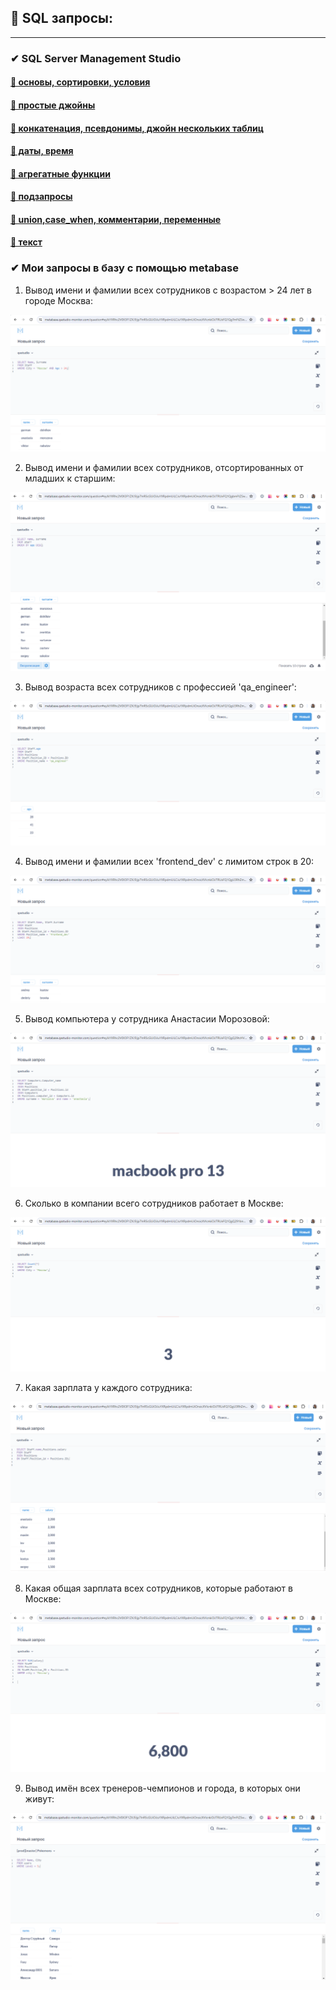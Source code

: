 ## 🐯 SQL запросы:
_____________________________________________________________________________

### ✔ SQL Server Management Studio

#### [📁 основы, сортировки, условия](https://github.com/ViktoryiaKaplunHryts/basics-sorting-conditions)

#### [📁 простые джойны](https://github.com/ViktoryiaKaplunHryts/simple-joins)

#### [📁 конкатенация, псевдонимы, джойн нескольких таблиц](https://github.com/ViktoryiaKaplunHryts/concatenation-aliases-join-of-multiple-tables)

#### [📁 даты, время](https://github.com/ViktoryiaKaplunHryts/dates-time)

#### [📁 агрегатные функции](https://github.com/ViktoryiaKaplunHryts/Aggregate-functions)

#### [📁 подзапросы](https://github.com/ViktoryiaKaplunHryts/subqueries)

#### [📁 union,case_when, комментарии, переменные](https://github.com/ViktoryiaKaplunHryts/union-case_when-comments-variables)

#### [📁 текст](https://github.com/ViktoryiaKaplunHryts/text)

### ✔ Мои запросы в базу с помощью metabase

1. Вывод имени и фамилии всех сотрудников с возрастом > 24 лет в городе Москва:

![](https://github.com/ViktoryiaKaplunHryts/SQL/blob/main/SQL/Screenshot_2.png)

2. Вывод имени и фамилии всех сотрудников, отсортированных от младших к старшим:

 ![](https://github.com/ViktoryiaKaplunHryts/SQL/blob/main/SQL/2024-04-15_193547.png)  

3. Вывод возраста всех сотрудников с профессией 'qa_engineer':

![](https://github.com/ViktoryiaKaplunHryts/SQL/blob/main/SQL/Screenshot_1.png)

4. Вывод имени и фамилии всех 'frontend_dev' с лимитом строк в 20:

![](https://github.com/ViktoryiaKaplunHryts/SQL/blob/main/SQL/Screenshot_3.png)

5. Вывод компьютера у сотрудника Анастасии Морозовой:

![](https://github.com/ViktoryiaKaplunHryts/SQL/blob/main/SQL/Screenshot_4.png)

6. Сколько в компании всего сотрудников работает в Москве:

![](https://github.com/ViktoryiaKaplunHryts/SQL/blob/main/SQL/Screenshot_5.png)

7. Какая зарплата у каждого сотрудника:

![](https://github.com/ViktoryiaKaplunHryts/SQL/blob/main/SQL/2024-04-16_105051.png) 

8. Какая общая зарплата всех сотрудников, которые работают в Москве:

![](https://github.com/ViktoryiaKaplunHryts/SQL/blob/main/SQL/Screenshot_6.png)

9. Вывод  имён всех тренеров-чемпионов и города, в которых они живут:

![](https://github.com/ViktoryiaKaplunHryts/SQL/blob/main/SQL/2024-04-16_110839.png) 



